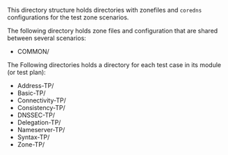 This directory structure holds directories with zonefiles and `coredns`
configurations for the test zone scenarios.

The following directory holds zone files and configuration that are shared
between several scenarios:

* COMMON/

The Following directories holds a directory for each test case in its module
(or test plan):

* Address-TP/
* Basic-TP/
* Connectivity-TP/
* Consistency-TP/
* DNSSEC-TP/
* Delegation-TP/
* Nameserver-TP/
* Syntax-TP/
* Zone-TP/

